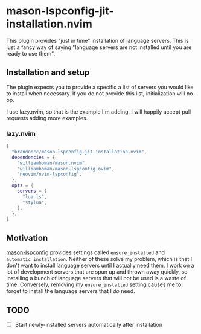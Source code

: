 # mason-lspconfig-jit-installation.nvim

This plugin provides "just in time" installation of language servers. This is
just a fancy way of saying "language servers are not installed until you are
ready to use them".

## Installation and setup

The plugin expects you to provide a specific a list of servers you would like
to install when necessary. If you do not provide this list, initialization will
no-op.

I use lazy.nvim, so that is the example I'm adding. I will happily accept pull
requests adding more examples.

### lazy.nvim

```lua
{
  "brandoncc/mason-lspconfig-jit-installation.nvim",
  dependencies = {
    "williamboman/mason.nvim",
    "williamboman/mason-lspconfig.nvim",
    "neovim/nvim-lspconfig",
  },
  opts = {
    servers = {
      "lua_ls",
      "stylua",
    },
  },
}
```

## Motivation

[mason-lspconfig](https://github.com/williamboman/mason-lspconfig.nvim)
provides settings called `ensure_installed` and `automatic_installation`.
Neither of these solve my problem, which is that I don't want to install
language servers until I actually need them. I work on a lot of development
servers that are spun up and thrown away quickly, so installing a bunch of
language servers that will not be used is a waste of time. Conversely, removing
my `ensure_installed` setting causes me to forget to install the language
servers that I _do_ need.

## TODO

- [ ] Start newly-installed servers automatically after installation
